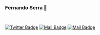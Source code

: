 ### Fernando Serra 👋

<br/>

[![Twitter Badge](https://img.shields.io/badge/-@fernando_Serra-1ca0f1?style=flat&labelColor=1ca0f1&logo=twitter&logoColor=white&link=https://twitter.com/Ipenywis)](https://twitter.com/Fernando_Serra) 
[![Mail Badge](https://img.shields.io/badge/-@fernando.serra.r-c94076?style=flat&labelColor=c94076&logo=instagram&logoColor=white)](https://instagram.com/fernando.serra.r) 
[![Mail Badge](https://img.shields.io/badge/-islempenywis-c0392b?style=flat&labelColor=c0392b&logo=gmail&logoColor=white)](mailto:fernando.serra.r@gmail.com)
<!--
**fernandoserra/fernandoserra** is a ✨ _special_ ✨ repository because its `README.md` (this file) appears on your GitHub profile.

Here are some ideas to get you started:

- 🔭 I’m currently working on ...
- 🌱 I’m currently learning ...
- 👯 I’m looking to collaborate on ...
- 🤔 I’m looking for help with ...
- 💬 Ask me about ...
- 📫 How to reach me: ...
- 😄 Pronouns: ...
- ⚡ Fun fact: ...
-->
